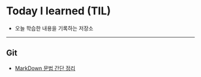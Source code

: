 # Today I learned (TIL)
- 오늘 학습한 내용을 기록하는 저장소  
----------
## Git
- [MarkDown 문법 간단 정리](Git/markdown.md)

